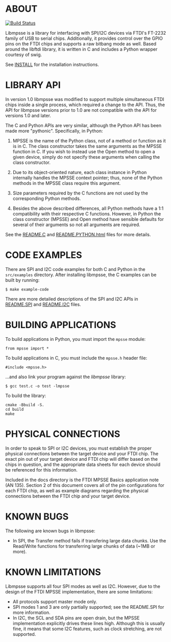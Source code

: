 # ABOUT

[![Build Status](https://travis-ci.org/l29ah/libmpsse.svg?branch=master)](https://travis-ci.org/l29ah/libmpsse)

Libmpsse is a library for interfacing with SPI/I2C devices via FTDI's FT-2232 family of USB to serial
chips. Additionally, it provides control over the GPIO pins on the FTDI chips and supports a raw
bitbang mode as well. Based around the libftdi library, it is written in C and includes a Python wrapper 
courtesy of swig.

See [INSTALL](docs/INSTALL) for the installation instructions.

# LIBRARY API

In version 1.0 libmpsse was modified to support multiple simultaneous FTDI chips inside a single process,
which required a change to the API. Thus, the API for libmpsse versions prior to 1.0 are not compatible with 
the API for versions 1.0 and later.

The C and Python APIs are very similar, although the Python API has been made more "pythonic". Specifically,
in Python:

1. MPSSE is the name of the Python class, not of a method or function as it is in C. The class 
   constructor takes the same arguments as the MPSSE function in C. If you wish to instead use 
   the Open method to open a given device, simply do not specify these arguments when calling 
   the class constructor.

2. Due to its object-oriented nature, each class instance in Python internally handles the MPSSE
   context pointer; thus, none of the Python methods in the MPSSE class require this argument.

3. Size parameters required by the C functions are not used by the corresponding Python methods.

4. Besides the above described differences, all Python methods have a 1:1 compatibility with their
   respective C functions. However, in Python the class constructor (MPSSE) and Open method have 
   sensible defaults for several of their arguments so not all arguments are required. 

See the [README.C](docs/README.C) and [README.PYTHON.html](docs/README.PYTHON.html) files for more details.

# CODE EXAMPLES

There are SPI and I2C code examples for both C and Python in the `src/examples` directory. After installing
libmpsse, the C examples can be built by running:

    $ make example-code

There are more detailed descriptions of the SPI and I2C APIs in [README.SPI](docs/README.SPI) and [README.I2C](docs/README.I2C) files.

# BUILDING APPLICATIONS
	
To build applications in Python, you must import the `mpsse` module:

    from mpsse import *

To build applications in C, you must include the `mpsse.h` header file:

    #include <mpsse.h>

...and also link your program against the *libmpsse* library:

    $ gcc test.c -o test -lmpsse

To build the library:

```
cmake -Bbuild -S.
cd build
make
```

# PHYSICAL CONNECTIONS

In order to speak to SPI or I2C devices, you must establish the proper physical connections between the target
device and your FTDI chip. The exact pin out of your target device and FTDI chip will differ based on the chips
in question, and the appropriate data sheets for each device should be referenced for this information.

Included in the docs directory is the FTDI MPSSE Basics application note (AN 135). Section 2 of this document
covers all of the pin configurations for each FTDI chip, as well as example diagrams regarding the physical
connections between the FTDI chip and your target device.

# KNOWN BUGS

The following are known bugs in libmpsse:

-   In SPI, the Transfer method fails if transfering large data chunks. Use the Read/Write functions 
    for transferring large chunks of data (~1MB or more).

# KNOWN LIMITATIONS

Libmpsse supports all four SPI modes as well as I2C. However, due to the design of the FTDI MPSSE implementation,
there are some limitations:

- All protocols support master mode only.
- SPI modes 1 and 3 are only partially supported; see the README.SPI for more information.
- In I2C, the SCL and SDA pins are open drain, but the MPSSE implementation explicitly drives these lines high.
  Although this is usually fine, it means that some I2C features, such as clock stretching, are not supported.

